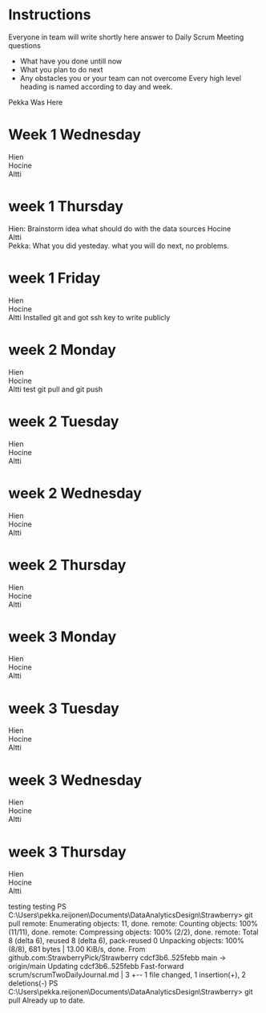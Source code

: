 # Instructions
Everyone in team will write shortly here answer to Daily Scrum Meeting questions
* What have you done untill now
* What you plan to do next
* Any obstacles you or your team can not overcome
Every high level heading is named according to day and week. 

Pekka Was Here

# Week 1 Wednesday
Hien   
Hocine   
Altti   
# week 1 Thursday
Hien: Brainstorm idea what should do with the data sources
Hocine   
Altti   
Pekka: What you did yesteday. what you will do next, no problems. 
# week 1 Friday
Hien   
Hocine   
Altti   Installed git and got ssh key to write publicly
# week 2 Monday
Hien   
Hocine   
Altti   test git pull and git push
# week 2 Tuesday
Hien   
Hocine   
Altti   
# week 2 Wednesday
Hien   
Hocine   
Altti   
# week 2 Thursday
Hien   
Hocine   
Altti   

# week 3 Monday
Hien   
Hocine   
Altti   
# week 3 Tuesday
Hien   
Hocine   
Altti   
# week 3 Wednesday
Hien   
Hocine   
Altti   
# week 3 Thursday
Hien   
Hocine   
Altti   

testing testing
PS C:\Users\pekka.reijonen\Documents\DataAnalyticsDesign\Strawberry> git pull
remote: Enumerating objects: 11, done.
remote: Counting objects: 100% (11/11), done.
remote: Compressing objects: 100% (2/2), done.
remote: Total 8 (delta 6), reused 8 (delta 6), pack-reused 0
Unpacking objects: 100% (8/8), 681 bytes | 13.00 KiB/s, done.
From github.com:StrawberryPick/Strawberry
   cdcf3b6..525febb  main       -> origin/main
Updating cdcf3b6..525febb
Fast-forward
 scrum/scrumTwoDailyJournal.md | 3 +--
 1 file changed, 1 insertion(+), 2 deletions(-)
PS C:\Users\pekka.reijonen\Documents\DataAnalyticsDesign\Strawberry> git pull
Already up to date.